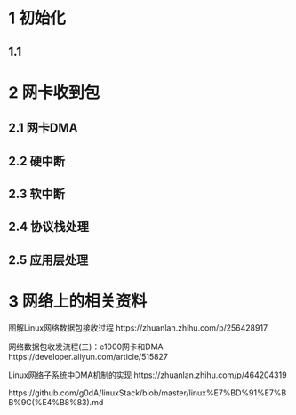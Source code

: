 <h1>1 初始化 </h1>
<h2>1.1 </h2>


<h1>2 网卡收到包 </h1>
<h2>2.1 网卡DMA </h2>



<h2>2.2 硬中断 </h2>


<h2>2.3 软中断 </h2>


<h2>2.4 协议栈处理 </h2>


<h2>2.5 应用层处理 </h2>



<h1> 3 网络上的相关资料</h1>

<p> 图解Linux网络数据包接收过程 https://zhuanlan.zhihu.com/p/256428917</p>
<p>网络数据包收发流程(三)：e1000网卡和DMA https://developer.aliyun.com/article/515827</p>
<p>Linux网络子系统中DMA机制的实现 https://zhuanlan.zhihu.com/p/464204319</p>
<p>https://github.com/g0dA/linuxStack/blob/master/linux%E7%BD%91%E7%BB%9C(%E4%B8%83).md</p>

